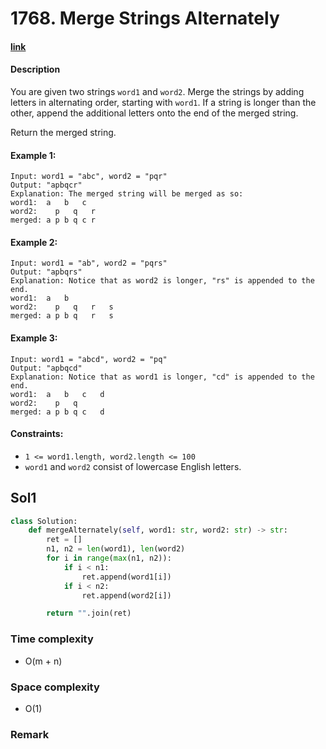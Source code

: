 # 1768. Merge Strings Alternately

#### [link](https://leetcode.com/problems/merge-strings-alternately/)

#### Description
You are given two strings `word1` and `word2`. Merge the strings by adding letters in alternating order, starting with `word1`. If a string is longer than the other, append the additional letters onto the end of the merged string.

Return the merged string.

#### Example 1:
```
Input: word1 = "abc", word2 = "pqr"
Output: "apbqcr"
Explanation: The merged string will be merged as so:
word1:  a   b   c
word2:    p   q   r
merged: a p b q c r
```
#### Example 2:
```
Input: word1 = "ab", word2 = "pqrs"
Output: "apbqrs"
Explanation: Notice that as word2 is longer, "rs" is appended to the end.
word1:  a   b 
word2:    p   q   r   s
merged: a p b q   r   s
```
#### Example 3:
```
Input: word1 = "abcd", word2 = "pq"
Output: "apbqcd"
Explanation: Notice that as word1 is longer, "cd" is appended to the end.
word1:  a   b   c   d
word2:    p   q 
merged: a p b q c   d
```

#### Constraints:
* `1 <= word1.length, word2.length <= 100`
* `word1` and `word2` consist of lowercase English letters.

## Sol1
```python
class Solution:
    def mergeAlternately(self, word1: str, word2: str) -> str:
        ret = []
        n1, n2 = len(word1), len(word2)
        for i in range(max(n1, n2)):
            if i < n1:
                ret.append(word1[i])
            if i < n2:
                ret.append(word2[i])

        return "".join(ret)
```
### Time complexity
* O(m + n)
### Space complexity
* O(1)
### Remark